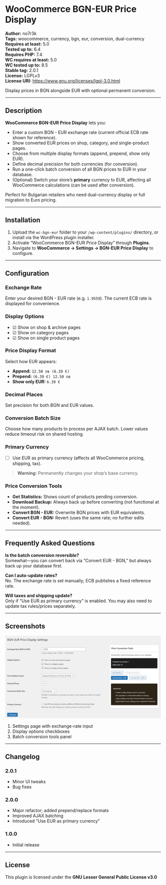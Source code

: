 # WooCommerce BGN-EUR Price Display

**Author:** no7r3k  
**Tags:** woocommerce, currency, bgn, eur, conversion, dual-currency  
**Requires at least:** 5.0  
**Tested up to:** 6.4  
**Requires PHP:** 7.4  
**WC requires at least:** 5.0  
**WC tested up to:** 8.5  
**Stable tag:** 2.0.1  
**License:** LGPLv3  
**License URI:** https://www.gnu.org/licenses/lgpl-3.0.html  

Display prices in BGN alongside EUR with optional permanent conversion.

---

## Description

**WooCommerce BGN-EUR Price Display** lets you:

- Enter a custom BGN - EUR exchange rate (current official ECB rate shown for reference).  
- Show converted EUR prices on shop, category, and single-product pages.  
- Choose from multiple display formats (append, prepend, show only EUR).  
- Define decimal precision for both currencies (for conversion).  
- Run a one-click batch conversion of all BGN prices to EUR in your database.  
- (Optional) Switch your store’s **primary** currency to EUR, affecting all WooCommerce calculations (can be used after conversion).

Perfect for Bulgarian retailers who need dual-currency display or full migration to Euro pricing.

---

## Installation

1. Upload the `wc-bgn-eur` folder to your `/wp-content/plugins/` directory, or install via the WordPress plugin installer.  
2. Activate “WooCommerce BGN-EUR Price Display” through **Plugins**.  
3. Navigate to **WooCommerce → Settings → BGN-EUR Price Display** to configure.

---

## Configuration

### Exchange Rate  
Enter your desired BGN - EUR rate (e.g. `1.9559`). The current ECB rate is displayed for convenience.

### Display Options  
- ☑ Show on shop & archive pages  
- ☑ Show on category pages  
- ☑ Show on single product pages  

### Price Display Format  
Select how EUR appears:  
- **Append:** `12.50 лв (6.39 €)`  
- **Prepend:** `(6.39 €) 12.50 лв`  
- **Show only EUR:** `6.39 €`  

### Decimal Places  
Set precision for both BGN and EUR values.

### Conversion Batch Size  
Choose how many products to process per AJAX batch. Lower values reduce timeout risk on shared hosting.

### Primary Currency  
- ☐ Use EUR as primary currency (affects all WooCommerce pricing, shipping, tax).  
> **Warning:** Permanently changes your shop’s base currency.

### Price Conversion Tools  
- **Get Statistics:** Shows count of products pending conversion.  
- **Download Backup:** Always back up before converting (not functional at the moment).  
- **Convert BGN - EUR:** Overwrite BGN prices with EUR equivalents.  
- **Convert EUR - BGN:** Revert (uses the same rate; no further edits needed).

---

## Frequently Asked Questions

**Is the batch conversion reversible?**  
Somewhat—you can convert back via “Convert EUR - BGN,” but always back up your database first.

**Can I auto-update rates?**  
No. The exchange rate is set manually; ECB publishes a fixed reference rate.

**Will taxes and shipping update?**  
Only if “Use EUR as primary currency” is enabled. You may also need to update tax rules/prices separately.

---

## Screenshots
![Plugin](https://github.com/no7r3k/woocommerce-bgn-to-eur/blob/4564f12b131a086223de00f482ae532937b9c294/BGN%20to%20EUR.png)
1. Settings page with exchange-rate input  
2. Display options checkboxes  
3. Batch conversion tools panel  

---

## Changelog

### 2.0.1
- Minor UI tweaks  
- Bug fixes  

### 2.0.0
- Major refactor; added prepend/replace formats  
- Improved AJAX batching  
- Introduced “Use EUR as primary currency”  

### 1.0.0
- Initial release  

---

## License

This plugin is licensed under the **GNU Lesser General Public License v3.0**  
